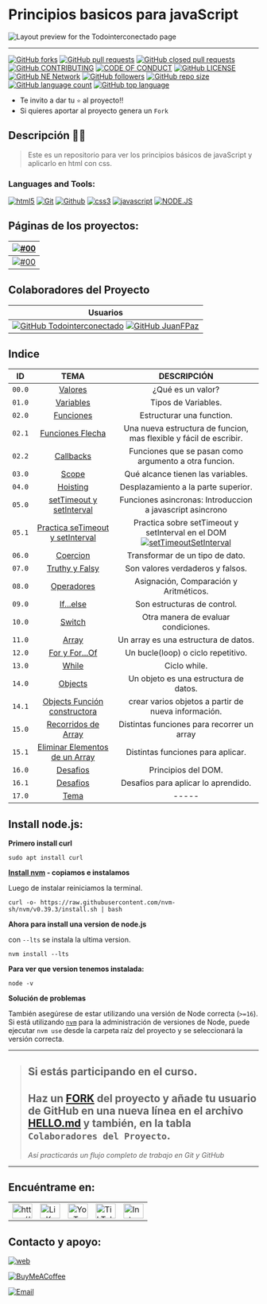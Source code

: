 # Principios basicos para javaScript

![Layout preview for the Todointerconectado page](/css/images/miniatura.png)

<hr/>

[![GitHub forks](https://img.shields.io/github/forks/Todointerconectado/basicojavascript?logo=github)](https://github.com/Todointerconectado/basicojavascript/fork)
[![GitHub pull requests](https://img.shields.io/github/issues-pr/Todointerconectado/basicojavascript?color=blue&logo=github)](https://github.com/Todointerconectado/basicojavascript/pulls)
[![GitHub closed pull requests](https://img.shields.io/github/issues-pr-closed/Todointerconectado/basicojavascript?color=blue&logo=github)](https://github.com/Todointerconectado/basicojavascript/pulls)
[![GitHub CONTRIBUTING](https://img.shields.io/badge/CODE_OF_CONDUCT-1.4-blue?logo=github)](https://github.com/Todointerconectado/basicojavascript/blob/main/CODE_OF_CONDUCT.md)
[![CODE OF CONDUCT](https://img.shields.io/badge/CONTRIBUTING-⭐-blue?logo=github)](https://github.com/Todointerconectado/basicojavascript/blob/main/CONTRIBUTING.md)
[![GitHub LICENSE](https://img.shields.io/badge/LICENSE-APACHE-blue?logo=github)](https://github.com/Todointerconectado/basicojavascript/blob/main/LICENSE)
[![GitHub NE Network](https://img.shields.io/badge/NE-Network-blue?logo=github)](https://github.com/Todointerconectado/basicojavascript/network)
[![GitHub followers](https://img.shields.io/github/followers/Todointerconectado?logo=github)](#)
[![GitHub repo size](https://img.shields.io/github/repo-size/Todointerconectado/create_form?logo=github)](#)
[![GitHub language count](https://img.shields.io/github/languages/count/Todointerconectado/basicojavascript?logo=github)](#)
[![GitHub top language](https://img.shields.io/github/languages/top/Todointerconectado/basicojavascript?logo=github)](#)

* Te invito a dar tu `⭐` al proyecto!!
* Si quieres aportar al proyecto genera un `Fork`

## Descripción 👨‍💼

> Este es un repositorio para ver los principios básicos de javaScript y aplicarlo en html con css.

<h3 align="left">Languages and Tools:</h3>

[![html5](https://www.vectorlogo.zone/logos/w3_html5/w3_html5-ar21.svg)](https://todointerconectado.com/Proyectos/1_Curso_HTML/HTML/index-HTML.html)
[![Git](https://www.vectorlogo.zone/logos/git-scm/git-scm-ar21.svg)](https://todointerconectado.com/Proyectos/2-Git_GitHub/index_git.html)
[![Github](https://www.vectorlogo.zone/logos/github/github-ar21.svg)](#)
[![css3](https://www.vectorlogo.zone/logos/w3_css/w3_css-ar21.svg)](https://todointerconectado.com/Proyectos/3_Curso_CSS3/index_CSS3.html)
[![javascript](https://www.vectorlogo.zone/logos/javascript/javascript-ar21.svg)](#)
[![NODE.JS](https://www.vectorlogo.zone/logos/nodejs/nodejs-ar21.svg)](https://nodejs.org/en)

## Páginas de los proyectos:

|   [![#00](https://img.shields.io/badge/https%3A%2F%2Ftodointerconectado.github.io-%2Fbasicojavascript-blue?logo=html5)](https://todointerconectado.github.io/basicojavascript)   |
|:----------------------------:|
| [![#00](https://img.shields.io/badge/https%3A%2F%2Ftodointerconectado.github.io-%2Fbasicojavascript//html/linktree.html-blue?logo=html5)](https://todointerconectado.github.io/basicojavascript/html/linktree.html) |

## Colaboradores del Proyecto

|              Usuarios               |
| :---------------------------------: |
| [![GitHub Todointerconectado](https://img.shields.io/badge/francisco_carusso-GitHub_Todointerconectado-105d89?style=for-the-badge&logo=github&logoColor=white&labelColor=101)](https://github.com/Todointerconectado) [![GitHub JuanFPaz](https://img.shields.io/badge/Juan_Paz-GitHub_JuanFPaz-105d89?style=for-the-badge&logo=github&logoColor=white&labelColor=101)](https://github.com/JuanFPaz) |


## Indice

|  ID  |  TEMA   | DESCRIPCIÓN |
| :--: | :-----: | :---------: |
| `00.0` | [Valores](./script/00_Valores.js) | ¿Qué es un valor? |
| `01.0` | [Variables](./script/01_variables.js) | Tipos de Variables. |
| `02.0` | [Funciones](./script/02_0-funciones.js) | Estructurar una function. |
| `02.1` | [Funciones Flecha](./script/02-1_funcionesFlecha.js) | Una nueva estructura de funcion, mas flexible y fácil de escribir. |
| `02.2` | [Callbacks](./script/02-2_Callbacks.js) | Funciones que se pasan como argumento a otra funcion. |
| `03.0` | [Scope](./script/03_scope.js) | Qué alcance tienen las variables. |
| `04.0` | [Hoisting](./script/04_Hoisting.js) | Desplazamiento a la parte superior. |
| `05.0` | [setTimeout y setInterval](./script/16-0_setTimeoutSetInterval.js) | Funciones asincronas: Introduccion a javascript asincrono  |
| `05.1` | [Practica seTimeout y setInterval](./script/16-1_practicaSetTimeoutSetInterval.js) | Practica sobre setTimeout y setInterval en el DOM <br> [![setTimeoutSetInterval](https://img.shields.io/badge/https%3A%2F%2Ftodointerconectado.github.io/basicojavascript/html-%2FsetTimeoutSetInterval.html-blue?logo=html5)](./html/setTimeoutSetInterval.html)|
| `06.0` | [Coercion](./script/05_coercion.js) | Transformar de un tipo de dato. |
| `07.0` | [Truthy y Falsy](./script/06_TruthyyFalsy.js) | Son valores verdaderos y falsos. |
| `08.0` | [Operadores](./script/07_Operadores.js) | Asignación, Comparación y Aritméticos. |
| `09.0` | [If...else](./script/08_if-else.js) | Son estructuras de control. |
| `10.0` | [Switch](./script/09_switch.js) | Otra manera de evaluar condiciones. |
| `11.0` | [Array](./script/10_array.js) | Un array es una estructura de datos. |
| `12.0` | [For y For...Of](./script/11_foryForOf.js) | Un bucle(loop) o ciclo repetitivo. |
| `13.0` | [While](./script/12_While.js) | Ciclo while. |
| `14.0` | [Objects](./script/13-0_objects.js) | Un objeto es una estructura de datos. |
| `14.1` | [Objects Función constructora](./script/13-1_objectsFuncionConstructora.js) | crear varios objetos a partir de nueva información. |
| `15.0` | [Recorridos de Array](./script/14-0_RecorridosDeArray.js) | Distintas funciones para recorrer un array |
| `15.1` | [Eliminar Elementos de un Array](./script/14-1_eliminarElementosDeUnArray.js) | Distintas funciones para aplicar. |
| `16.0` | [Desafios](./script/15-0_dom.js) | Principios del DOM. |
| `16.1` | [Desafios](./script/15-1_desafios.js) | Desafios para aplicar lo aprendido. |
| `17.0` | [Tema](#) | ----- |

## Install node.js:

**Primero install curl**
```
sudo apt install curl
```

**[Install nvm](https://github.com/nvm-sh/nvm#manual-install) - copiamos e instalamos**

Luego de instalar reiniciamos la terminal.

```
curl -o- https://raw.githubusercontent.com/nvm-sh/nvm/v0.39.3/install.sh | bash
```

**Ahora para install una version de node.js**

con ``--lts`` se instala la ultima version.

```
nvm install --lts
```

**Para ver que version tenemos instalada:**

```
node -v
```

**Solución de problemas**

También asegúrese de estar utilizando una versión de Node correcta (`>=16`). Si está utilizando [`nvm`](https://github.com/nvm-sh/nvm) para la administración de versiones de Node, puede ejecutar `nvm use` desde la carpeta raíz del proyecto y se seleccionará la versión correcta.

<hr>

> ## Si estás participando en el curso.
> ## Haz un [FORK](https://github.com/Todointerconectado/basicojavascript/fork) del proyecto y añade tu usuario de GitHub en una nueva línea en el archivo [**HELLO.md**](https://github.com/Todointerconectado/basicojavascript/blob/main/HELLO.md) y también, en la tabla `Colaboradores del Proyecto`.
>
> _Así practicarás un flujo completo de trabajo en Git y GitHub_

<hr>

## Encuéntrame en:

<table align="center">
  <tr>
    <td>
      <a href="https://todointerconectado.com" target="_blank">
        <img align="center" src="https://raw.githubusercontent.com/Todointerconectado/Todointerconectado/main/img/TIC.png" alt="https://todointerconectado.com" alt="todointerconectado" height="30" width="40" /></a>
    </td>
    <td>
      <a href="https://www.linkedin.com/comm/mynetwork/discovery-see-all?usecase=PEOPLE_FOLLOWS&followMember=franciscocarusso" target="_blank">
        <img align="center" src="https://raw.githubusercontent.com/rahuldkjain/github-profile-readme-generator/master/src/images/icons/Social/linked-in-alt.svg" alt="LinKedin" height="30" width="40" /></a>
    </td>
    <td>
      <a href="https://www.youtube.com/@todointerconectado" target="_blank">
        <img align="center" src="https://raw.githubusercontent.com/Todointerconectado/Todointerconectado/main/img/youtube.png" alt="YouTube" height="30" width="40" /></a>
    </td>
    <td>
      <a href="https://www.tiktok.com/@todointerconectado" target="_blank">
        <img align="center" src="https://raw.githubusercontent.com/Todointerconectado/Todointerconectado/main/img/tik_tok.png" alt="TikTok" height="30" width="40" /></a>
    </td>
    <td>
      <a href="https://instagram.com/franciscocarusso" target="_blank">
        <img align="center" src="https://raw.githubusercontent.com/rahuldkjain/github-profile-readme-generator/master/src/images/icons/Social/instagram.svg" alt="Instagram" height="30" width="40" /></a>
    </td>
  </tr>
</table>

## Contacto y apoyo:

[![web](https://raw.githubusercontent.com/Todointerconectado/Todointerconectado/23a0a9d6cdf33d7f565d15e335868aa68d371598/img/web.svg)](https://todointerconectado.com)


[![BuyMeACoffee](https://img.shields.io/badge/Buy_Me_A_Coffee-apoya_mi_trabajo-FFDD00?style=for-the-badge&logo=buy-me-a-coffee&logoColor=white&labelColor=101010)](https://www.buymeacoffee.com/francarusso)


[![Email](https://raw.githubusercontent.com/Todointerconectado/Todointerconectado/23a0a9d6cdf33d7f565d15e335868aa68d371598/img/email.svg)](mailto:francisconicolascarusso@gmail.com)


